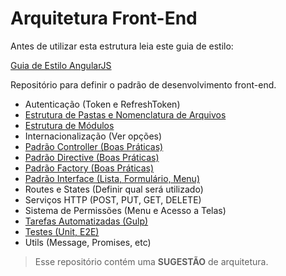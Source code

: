 # Arquitetura Front-End

Antes de utilizar esta estrutura leia este guia de estilo:

[Guia de Estilo AngularJS](https://github.com/johnpapa/angular-styleguide/blob/master/a1/i18n/pt-BR.md)

Repositório para definir o padrão de desenvolvimento front-end.

* Autenticação (Token e RefreshToken)
* [Estrutura de Pastas e Nomenclatura de Arquivos](https://github.com/kelvinpalves/arquitetura-front-end/tree/master/estrutura-pastas)
* [Estrutura de Módulos](https://github.com/kelvinpalves/arquitetura-front-end/tree/master/estrutura-modulos)
* Internacionalização (Ver opções)
* [Padrão Controller (Boas Práticas)](https://github.com/kelvinpalves/arquitetura-front-end/tree/master/padroes-codigo#controller)
* [Padrão Directive (Boas Práticas)](https://github.com/kelvinpalves/arquitetura-front-end/tree/master/padroes-codigo#directive)
* [Padrão Factory (Boas Práticas)](https://github.com/kelvinpalves/arquitetura-front-end/tree/master/padroes-codigo#factory)
* [Padrão Interface (Lista, Formulário, Menu)](https://github.com/kelvinpalves/arquitetura-front-end/tree/master/interface)
* Routes e States (Definir qual será utilizado)
* Serviços HTTP (POST, PUT, GET, DELETE)
* Sistema de Permissões (Menu e Acesso a Telas)
* [Tarefas Automatizadas (Gulp)](https://github.com/kelvinpalves/arquitetura-front-end/tree/master/gulp)
* [Testes (Unit, E2E)](https://github.com/kelvinpalves/arquitetura-front-end/tree/master/tests)
* Utils (Message, Promises, etc)

> Esse repositório contém uma **SUGESTÃO** de arquitetura.